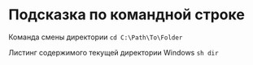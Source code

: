 # Подсказка по командной строке

Команда смены директории
 ```cd C:\Path\To\Folder```

 Листинг содержимого текущей директории Windows ```sh dir ```
